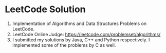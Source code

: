 # LeetCode Solution
1. Implementation of Algorithms and Data Structures Problems on LeetCode.
2. LeetCode Online Judge: https://leetcode.com/problemset/algorithms/
3. I submitted my solutions by Java, C++ and Python respectively. I implemented some of the problems by C as well.
